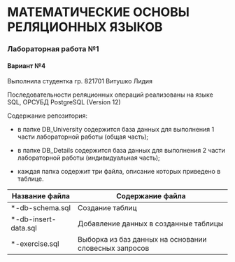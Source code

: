 # МАТЕМАТИЧЕСКИЕ ОСНОВЫ РЕЛЯЦИОННЫХ ЯЗЫКОВ

### Лабораторная работа №1
#### Вариант №4

Выполнила студентка гр. 821701 Витушко Лидия

Последовательности реляционных операций реализованы на языке SQL, ОРСУБД PostgreSQL (Version 12)

Содержание репозитория:

* в папке DB_University содержится база данных для выполнения 1 части лабораторной работы (общая часть);

* в папке DB_Details содержится база данных для выполнения 2 части лабораторной работы (индивидуальная часть);

* каждая папка содержит три файла, описание которых приведено в таблице.

Название файла                         | Содержание файла
---------------------------------------|----------------------
*-db-schema.sql                        | Создание таблиц 
*-db-insert-data.sql                   | Добавление данных в созданные таблицы
*-exercise.sql                         | Выборка из баз данных на основании словесных запросов
